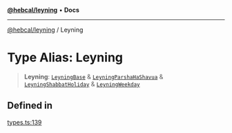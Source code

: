 [**@hebcal/leyning**](../README.md) • **Docs**

***

[@hebcal/leyning](../globals.md) / Leyning

# Type Alias: Leyning

> **Leyning**: [`LeyningBase`](LeyningBase.md) & [`LeyningParshaHaShavua`](LeyningParshaHaShavua.md) & [`LeyningShabbatHoliday`](LeyningShabbatHoliday.md) & [`LeyningWeekday`](LeyningWeekday.md)

## Defined in

[types.ts:139](https://github.com/hebcal/hebcal-leyning/blob/40b5eb1606b3ea086311ad0bbcf740bb6031ecb8/src/types.ts#L139)
